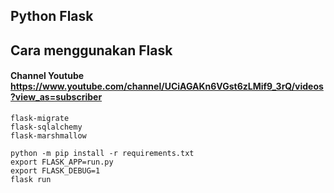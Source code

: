 ## Python Flask
## Cara menggunakan Flask
#### Channel Youtube https://www.youtube.com/channel/UCiAGAKn6VGst6zLMif9_3rQ/videos?view_as=subscriber

```
flask-migrate
flask-sqlalchemy
flask-marshmallow

python -m pip install -r requirements.txt
export FLASK_APP=run.py
export FLASK_DEBUG=1
flask run
```